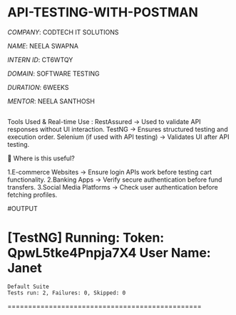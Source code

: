 # API-TESTING-WITH-POSTMAN

*COMPANY*: CODTECH IT SOLUTIONS

*NAME*: NEELA SWAPNA

*INTERN ID*: CT6WTQY

*DOMAIN*: SOFTWARE TESTING

*DURATION*: 6WEEKS

*MENTOR*: NEELA SANTHOSH



##
Tools Used & Real-time Use :
RestAssured → Used to validate API responses without UI interaction.
TestNG → Ensures structured testing and execution order.
Selenium (if used with API testing) → Validates UI after API testing.

🔹 Where is this useful?

1.E-commerce Websites → Ensure login APIs work before testing cart functionality.
2.Banking Apps → Verify secure authentication before fund transfers.
3.Social Media Platforms → Check user authentication before fetching profiles.




#OUTPUT

[TestNG] Running:
Token: QpwL5tke4Pnpja7X4
User Name: Janet
===============================================
    Default Suite
    Tests run: 2, Failures: 0, Skipped: 0
===============================================

